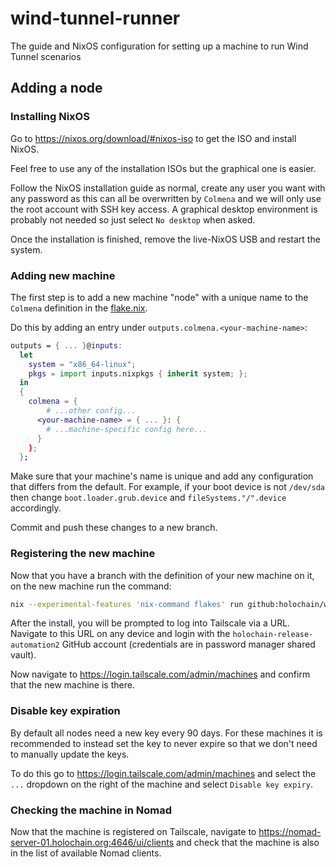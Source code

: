 # wind-tunnel-runner

The guide and NixOS configuration for setting up a machine to run Wind Tunnel
scenarios

## Adding a node

### Installing NixOS

Go to <https://nixos.org/download/#nixos-iso> to get the ISO and install NixOS.

Feel free to use any of the installation ISOs but the graphical one is easier.

Follow the NixOS installation guide as normal, create any user you want with
any password as this can all be overwritten by `Colmena` and we will only use
the root account with SSH key access. A graphical desktop environment is
probably not needed so just select `No desktop` when asked.

Once the installation is finished, remove the live-NixOS USB and restart the
system.

### Adding new machine

The first step is to add a new machine "node" with a unique name to the
`Colmena` definition in the [flake.nix](flake.nix).

Do this by adding an entry under `outputs.colmena.<your-machine-name>`:

```nix
outputs = { ... }@inputs:
  let
    system = "x86_64-linux";
    pkgs = import inputs.nixpkgs { inherit system; };
  in
  {
    colmena = {
        # ...other config...
      <your-machine-name> = { ... }: {
        # ...machine-specific config here...
      }
    };
  };
```

Make sure that your machine's name is unique and add any configuration that
differs from the default. For example, if your boot device is not `/dev/sda`
then change `boot.loader.grub.device` and `fileSystems."/".device` accordingly.

Commit and push these changes to a new branch.

### Registering the new machine

Now that you have a branch with the definition of your new machine on it, on
the new machine run the command:

```sh
nix --experimental-features 'nix-command flakes' run github:holochain/wind-tunnel-runner/<your-branch> -- <your-machine-name>
```

After the install, you will be prompted to log into Tailscale via a URL.
Navigate to this URL on any device and login with the
`holochain-release-automation2` GitHub account (credentials are in password
manager shared vault).

Now navigate to <https://login.tailscale.com/admin/machines> and confirm that
the new machine is there.

### Disable key expiration

By default all nodes need a new key every 90 days. For these machines it is
recommended to instead set the key to never expire so that we don't need to
manually update the keys.

To do this go to <https://login.tailscale.com/admin/machines> and select the
`...` dropdown on the right of the machine and select `Disable key expiry`.

### Checking the machine in Nomad

Now that the machine is registered on Tailscale, navigate to
<https://nomad-server-01.holochain.org:4646/ui/clients> and check that the
machine is also in the list of available Nomad clients.
